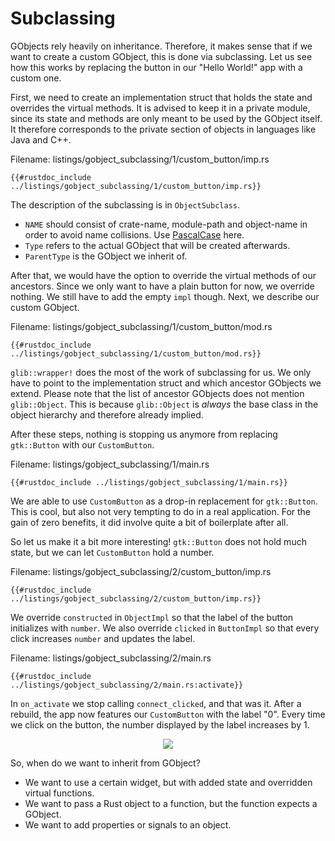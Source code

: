 # Subclassing

GObjects rely heavily on inheritance.
Therefore, it makes sense that if we want to create a custom GObject, this is done via subclassing.
Let us see how this works by replacing the button in our "Hello World!" app with a custom one.

First, we need to create an implementation struct that holds the state and overrides the virtual methods.
It is advised to keep it in a private module, since its state and methods are only meant to be used by the GObject itself.
It therefore corresponds to the private section of objects in languages like Java and C++.

<span class="filename">Filename: listings/gobject_subclassing/1/custom_button/imp.rs</span>

```rust,no_run
{{#rustdoc_include ../listings/gobject_subclassing/1/custom_button/imp.rs}}
```
The description of the subclassing is in `ObjectSubclass`.
- `NAME` should consist of crate-name, module-path and object-name in order to avoid name collisions. Use [PascalCase](https://wiki.c2.com/?PascalCase) here.
- `Type` refers to the actual GObject that will be created afterwards.
- `ParentType` is the GObject we inherit of.

After that, we would have the option to override the virtual methods of our ancestors.
Since we only want to have a plain button for now, we override nothing.
We still have to add the empty `impl` though.
Next, we describe our custom GObject.

<span class="filename">Filename: listings/gobject_subclassing/1/custom_button/mod.rs</span>

```rust,no_run
{{#rustdoc_include ../listings/gobject_subclassing/1/custom_button/mod.rs}}
```

`glib::wrapper!` does the most of the work of subclassing for us.
We only have to point to the implementation struct and which ancestor GObjects we extend.
Please note that the list of ancestor GObjects does not mention `glib::Object`.
This is because `glib::Object` is *always* the base class in the object hierarchy and therefore already implied.

After these steps, nothing is stopping us anymore from replacing `gtk::Button` with our `CustomButton`.

<span class="filename">Filename: listings/gobject_subclassing/1/main.rs</span>

```rust,no_run
{{#rustdoc_include ../listings/gobject_subclassing/1/main.rs}}
```
We are able to use `CustomButton` as a drop-in replacement for `gtk::Button`.
This is cool, but also not very tempting to do in a real application.
For the gain of zero benefits, it did involve quite a bit of boilerplate after all.

So let us make it a bit more interesting!
`gtk::Button` does not hold much state, but we can let `CustomButton` hold a number.

<span class="filename">Filename: listings/gobject_subclassing/2/custom_button/imp.rs</span>

```rust,no_run
{{#rustdoc_include ../listings/gobject_subclassing/2/custom_button/imp.rs}}
```
We override `constructed` in `ObjectImpl` so that the label of the button initializes with `number`.
We also override `clicked` in `ButtonImpl` so that every click increases `number` and updates the label.

<span class="filename">Filename: listings/gobject_subclassing/2/main.rs</span>

```rust,no_run
{{#rustdoc_include ../listings/gobject_subclassing/2/main.rs:activate}}
```

In `on_activate` we stop calling `connect_clicked`, and that was it.
After a rebuild, the app now features our `CustomButton` with the label "0".
Every time we click on the button, the number displayed by the label increases by 1.

<div style="text-align:center"><img src="img/gobject_subclassing.png" /></div>

So, when do we want to inherit from GObject?
- We want to use a certain widget, but with added state and overridden virtual functions.
- We want to pass a Rust object to a function, but the function expects a GObject.
- We want to add properties or signals to an object.
